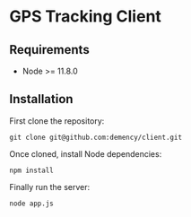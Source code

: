 # GPS Tracking Client

## Requirements

- Node >= 11.8.0

## Installation

First clone the repository:

```
git clone git@github.com:demency/client.git
```

Once cloned, install Node dependencies:

```
npm install
```

Finally run the server:

```
node app.js
```